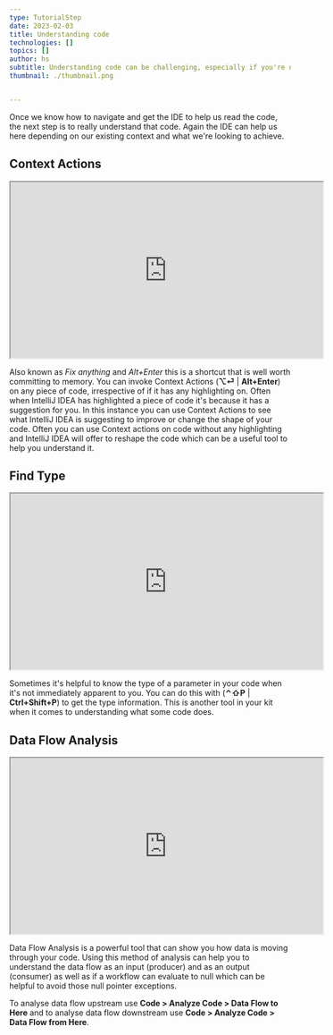 ```yaml
---
type: TutorialStep
date: 2023-02-03
title: Understanding code
technologies: []
topics: []
author: hs
subtitle: Understanding code can be challenging, especially if you're new to the codebase,
thumbnail: ./thumbnail.png


---
```


Once we know how to navigate and get the IDE to help us read the code, the next step is to really understand that code. Again the IDE can help us here depending on our existing context and what we're looking to achieve.

## Context Actions

<iframe width="560" height="315" src="https://www.youtube.com/embed/PiT9MXa9gjI" >
</iframe>

Also known as *Fix anything* and *Alt+Enter* this is a shortcut that is well worth committing to memory. You can invoke Context Actions (**⌥⏎** | **Alt+Enter**) on any piece of code, irrespective of if it has any highlighting on. Often when IntelliJ IDEA has highlighted a piece of code it's because it has a suggestion for you. In this instance you can use Context Actions to see what IntelliJ IDEA is suggesting to improve or change the shape of your code. Often you can use Context actions on code without any highlighting and IntelliJ IDEA will offer to reshape the code which can be a useful tool to help you understand it.

## Find Type

<iframe width="560" height="315" src="https://www.youtube.com/embed/OIJLa6rixdM" >
</iframe>

Sometimes it's helpful to know the type of a parameter in your code when it's not immediately apparent to you. You can do this with (**⌃⇧P** | **Ctrl+Shift+P**) to get the type information. This is another tool in your kit when it comes to understanding what some code does.

## Data Flow Analysis

<iframe width="560" height="315" src="https://www.youtube.com/embed/CyMIlg7g-Rc" >
</iframe>

Data Flow Analysis is a powerful tool that can show you how data is moving through your code. Using this method of analysis can help you to understand the data flow as an input (producer) and as an output (consumer) as well as if a workflow can evaluate to null which can be helpful to avoid those null pointer exceptions.

To analyse data flow upstream use **Code > Analyze Code > Data Flow to Here** and to analyse data flow downstream use **Code > Analyze Code > Data Flow from Here**.